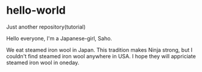 # hello-world
Just another repository(tutorial)

Hello everyone, I'm a Japanese-girl, Saho.

We eat steamed iron wool in Japan. This tradition makes Ninja strong, but I couldn't find steamed iron wool anywhere in USA.
I hope they will appriciate steamed iron wool in oneday.
